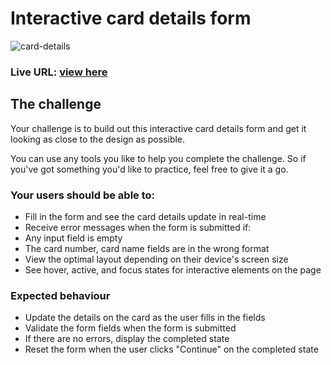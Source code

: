 # Interactive card details form

![card-details](https://user-images.githubusercontent.com/76579075/224133775-09544480-1e81-42e4-9f24-e8ccfca14a15.PNG)

 ### Live URL: [view here](https://arshad10x.github.io/intractive-card-form/)

## The challenge

Your challenge is to build out this interactive card details form and get it looking as close to the design as possible.

You can use any tools you like to help you complete the challenge. So if you've got something you'd like to practice, feel free to give it a go.

### Your users should be able to: 

- Fill in the form and see the card details update in real-time
- Receive error messages when the form is submitted if:
- Any input field is empty
- The card number, card name fields are in the wrong format
- View the optimal layout depending on their device's screen size
- See hover, active, and focus states for interactive elements on the page


### Expected behaviour

- Update the details on the card as the user fills in the fields
- Validate the form fields when the form is submitted
- If there are no errors, display the completed state
- Reset the form when the user clicks "Continue" on the completed state

